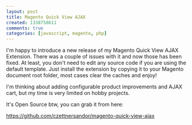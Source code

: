 ```yaml
---
layout: post
title: Magento Quick View AJAX
created: 1338758611
comments: true
categories: [javascript, magento, php]
---
```

I'm happy to introduce a new release of my Magento Quick View AJAX Extension. There was a couple of issues with it and now those has been fixed. At least, you don't need to edit any source code if you are using the default template. Just install the extension by copying it to your Magento document root folder, most cases clear the caches and enjoy!

I'm thinking about adding configurable product improvements and AJAX cart, but my time is very limited on hobby projects.

It's Open Source btw, you can grab it from here:

https://github.com/czettnersandor/magento-quick-view-ajax
